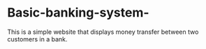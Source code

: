 # Basic-banking-system-
This is a simple website that displays money transfer between two customers in a bank.
